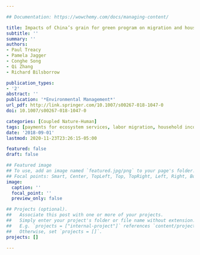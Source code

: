 ```yaml
---

## Documentation: https://wowchemy.com/docs/managing-content/

title: Impacts of China’s grain for green program on migration and household income
subtitle: ''
summary: ''
authors:
- Paul Treacy
- Pamela Jagger
- Conghe Song
- Qi Zhang
- Richard Bilsborrow

publication_types:
- '2'
abstract: ''
publication: '*Environmental Management*'
url_pdf: http://link.springer.com/10.1007/s00267-018-1047-0
doi: 10.1007/s00267-018-1047-0

categories: [Coupled Nature-Human]
tags: [payments for ecosystem services, labor migration, household income]
date: '2018-09-01'
lastmod: 2020-11-23T23:26:15-05:00

featured: false
draft: false

## Featured image
## To use, add an image named `featured.jpg/png` to your page's folder.
## Focal points: Smart, Center, TopLeft, Top, TopRight, Left, Right, BottomLeft, Bottom, BottomRight.
image:
  caption: ''
  focal_point: ''
  preview_only: false

## Projects (optional).
##   Associate this post with one or more of your projects.
##   Simply enter your project's folder or file name without extension.
##   E.g. `projects = ["internal-project"]` references `content/project/deep-learning/index.md`.
##   Otherwise, set `projects = []`.
projects: []

---
```

